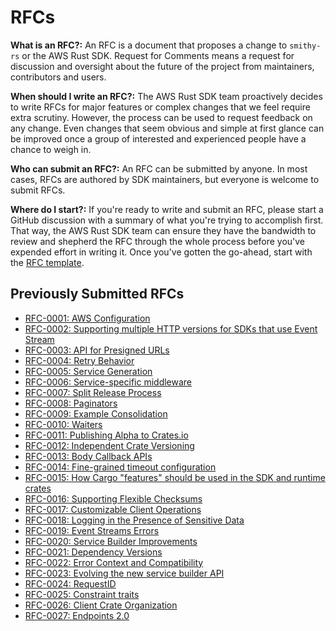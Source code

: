 # RFCs

**What is an RFC?:** An RFC is a document that proposes a change to `smithy-rs` or the AWS Rust SDK. Request for Comments means a request for discussion and oversight about the future of the project from maintainers, contributors and users.

**When should I write an RFC?:** The AWS Rust SDK team proactively decides to write RFCs for major features or complex changes that we feel require extra scrutiny. However, the process can be used to request feedback on any change. Even changes that seem obvious and simple at first glance can be improved once a group of interested and experienced people have a chance to weigh in.

**Who can submit an RFC?:** An RFC can be submitted by anyone. In most cases, RFCs are authored by SDK maintainers, but everyone is welcome to submit RFCs.

**Where do I start?:** If you're ready to write and submit an RFC, please start a GitHub discussion with a summary of what you're trying to accomplish first. That way, the AWS Rust SDK team can ensure they have the bandwidth to review and shepherd the RFC through the whole process before you've expended effort in writing it. Once you've gotten the go-ahead, start with the [RFC template](./rfc_template.md).

## Previously Submitted RFCs

- [RFC-0001: AWS Configuration](./rfc0001_shared_config.md)
- [RFC-0002: Supporting multiple HTTP versions for SDKs that use Event Stream](./rfc0002_http_versions.md)
- [RFC-0003: API for Presigned URLs](./rfc0003_presigning_api.md)
- [RFC-0004: Retry Behavior](./rfc0004_retry_behavior.md)
- [RFC-0005: Service Generation](./rfc0005_service_generation.md)
- [RFC-0006: Service-specific middleware](./rfc0006_service_specific_middleware.md)
- [RFC-0007: Split Release Process](./rfc0007_split_release_process.md)
- [RFC-0008: Paginators](./rfc0008_paginators.md)
- [RFC-0009: Example Consolidation](./rfc0009_example_consolidation.md)
- [RFC-0010: Waiters](./rfc0010_waiters.md)
- [RFC-0011: Publishing Alpha to Crates.io](./rfc0011_crates_io_alpha_publishing.md)
- [RFC-0012: Independent Crate Versioning](./rfc0012_independent_crate_versioning.md)
- [RFC-0013: Body Callback APIs](./rfc0013_body_callback_apis.md)
- [RFC-0014: Fine-grained timeout configuration](./rfc0014_timeout_config.md)
- [RFC-0015: How Cargo "features" should be used in the SDK and runtime crates](./rfc0015_using_features_responsibly.md)
- [RFC-0016: Supporting Flexible Checksums](./rfc0016_flexible_checksum_support.md)
- [RFC-0017: Customizable Client Operations](./rfc0017_customizable_client_operations.md)
- [RFC-0018: Logging in the Presence of Sensitive Data](./rfc0018_logging_sensitive.md)
- [RFC-0019: Event Streams Errors](./rfc0019_event_streams_errors.md)
- [RFC-0020: Service Builder Improvements](./rfc0020_service_builder.md)
- [RFC-0021: Dependency Versions](./rfc0021_dependency_versions.md)
- [RFC-0022: Error Context and Compatibility](./rfc0022_error_context_and_compatibility.md)
- [RFC-0023: Evolving the new service builder API](./rfc0023_refine_builder.md)
- [RFC-0024: RequestID](./rfc0024_request_id.md)
- [RFC-0025: Constraint traits](./rfc0025_constraint_traits.md)
- [RFC-0026: Client Crate Organization](./rfc0026_client_crate_organization.md)
- [RFC-0027: Endpoints 2.0](./rfc0027_endpoints_20.md)

